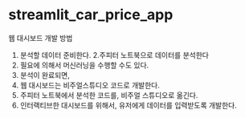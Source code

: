 # streamlit_car_price_app

웹 대시보드 개발 방법
1. 분석할 데이터 준비한다.
2.주피터 노트북으로 데이터를 분석한다
3. 필요에 의해서 머신러닝을 수행할 수도 있다.
4. 분석이 완료되면,
5. 웹 대시보드는 비주얼스튜디오 코드로 개발한다.
6. 주피터 노트북에서 분석한 코드를, 비주얼 스튜디오로 옮긴다.
7. 인터랙티브한 대시보드를 위해서, 유저에게 데이터를 입력받도록 개발한다.
